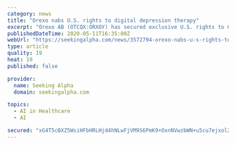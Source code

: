 ```yaml
---
category: news
title: "Orexo nabs U.S. rights to digital depression therapy"
excerpt: "Orexo AB (OTCQX:ORXOY) has secured exclusive U.S. rights to GAIA AG's (GAIA -5.5%) deprexis digital therapy to help patients to manage their symptoms of depression.Deprexis is a fully automated digita"
publishedDateTime: 2020-05-11T16:35:00Z
webUrl: "https://seekingalpha.com/news/3572794-orexo-nabs-u-s-rights-to-digital-depression-therapy"
type: article
quality: 19
heat: 19
published: false

provider:
  name: Seeking Alpha
  domain: seekingalpha.com

topics:
  - AI in Healthcare
  - AI

secured: "xG4T5cBXZ5WsiHFbHRLHjd4hNLwFjVM9S6PmK9+OxnNVwzbWN+u5cu7ejxol2zVTKjja8r+woBFKexFniUurSpYAMusYQdpdsUORiGWRZJ5+YjDIxRKhZ7wl23qmyuoRPEdiH1OL23PQme5y0irLTPltZZPLCyzn/9VhvVkk0XYORooNMeY8gX1iOZ8xUtpTMKKd3nzpSMn7ZMKpniq8F5QePBzb/JZavFAm5LN+WA8JHE8nTe5jbv2gIOhzKEZobU7ABhpEUQJAJlHRB+m9rbMFA7bSbp4YCf8d3b8ykCWmZSShhgWqfhUgNf0VLD1U;C7f0iqAkY5Hq8JPMly7s5w=="
---
```


